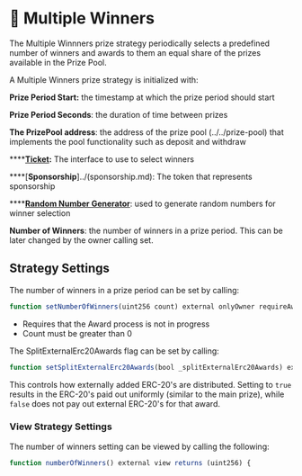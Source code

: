 # 🤑 Multiple Winners

The Multiple Winnners prize strategy periodically selects a predefined number of winners and awards to them an equal share of the prizes available in the Prize Pool.

A Multiple Winners prize strategy is initialized with:

**Prize Period Start:** the timestamp at which the prize period should start

**Prize Period Seconds**: the duration of time between prizes

**The PrizePool address**: the address of the prize pool (../../prize-pool) that implements the pool functionality such as deposit and withdraw

\*\*\*\*[**Ticket**](../ticket.md)**:** The interface to use to select winners

\*\*\*\*[**Sponsorship**]../(sponsorship.md): The token that represents sponsorship

\*\*\*\*[**Random Number Generator**](../../random-number-generator/): used to generate random numbers for winner selection

**Number of Winners**: the number of winners in a prize period. This can be later changed by the owner calling set. 


## Strategy Settings

The number of winners in a prize period can be set by calling:
```javascript
function setNumberOfWinners(uint256 count) external onlyOwner requireAwardNotInProgress
```
* Requires that the Award process is not in progress
* Count must be greater than 0


The SplitExternalErc20Awards flag can be set by calling: 
```javascript
function setSplitExternalErc20Awards(bool _splitExternalErc20Awards) external onlyOwner requireAwardNotInProgress
```

This controls how externally added ERC-20's are distributed. Setting to `true` results in the ERC-20's paid out uniformly (similar to the main prize), while `false` does not pay out external ERC-20's for that award. 

### View Strategy Settings

The number of winners setting can be viewed by calling the following:

```javascript
function numberOfWinners() external view returns (uint256) {
```






